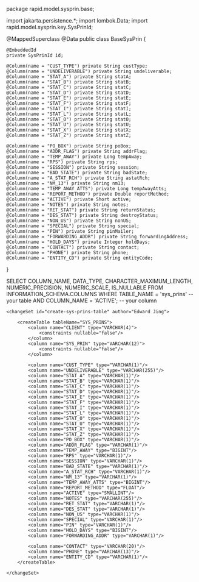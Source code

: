 package rapid.model.sysprin.base;

import jakarta.persistence.*;
import lombok.Data;
import rapid.model.sysprin.key.SysPrinId;

@MappedSuperclass
@Data
public class BaseSysPrin {

    @EmbeddedId
    private SysPrinId id;

    @Column(name = "CUST_TYPE") private String custType;
    @Column(name = "UNDELIVERABLE") private String undeliverable;
    @Column(name = "STAT_A") private String statA;
    @Column(name = "STAT_B") private String statB;
    @Column(name = "STAT_C") private String statC;
    @Column(name = "STAT_D") private String statD;
    @Column(name = "STAT_E") private String statE;
    @Column(name = "STAT_F") private String statF;
    @Column(name = "STAT_I") private String statI;
    @Column(name = "STAT_L") private String statL;
    @Column(name = "STAT_O") private String statO;
    @Column(name = "STAT_U") private String statU;
    @Column(name = "STAT_X") private String statX;
    @Column(name = "STAT_Z") private String statZ;

    @Column(name = "PO_BOX") private String poBox;
    @Column(name = "ADDR_FLAG") private String addrFlag;
    @Column(name = "TEMP_AWAY") private Long tempAway;
    @Column(name = "RPS") private String rps;
    @Column(name = "SESSION") private String session;
    @Column(name = "BAD_STATE") private String badState;
    @Column(name = "A_STAT_RCH") private String astatRch;
    @Column(name = "NM_13") private String nm13;
    @Column(name = "TEMP_AWAY_ATTS") private Long tempAwayAtts;
    @Column(name = "REPORT_METHOD") private Double reportMethod;
    @Column(name = "ACTIVE") private Short active;
    @Column(name = "NOTES") private String notes;
    @Column(name = "RET_STAT") private String returnStatus;
    @Column(name = "DES_STAT") private String destroyStatus;
    @Column(name = "NON_US") private String nonUS;
    @Column(name = "SPECIAL") private String special;
    @Column(name = "PIN") private String pinMailer;
    @Column(name = "FORWARDING_ADDR") private String forwardingAddress;
    @Column(name = "HOLD_DAYS") private Integer holdDays;
    @Column(name = "CONTACT") private String contact;
    @Column(name = "PHONE") private String phone;
    @Column(name = "ENTITY_CD") private String entityCode;
}





SELECT
  COLUMN_NAME,
  DATA_TYPE,
  CHARACTER_MAXIMUM_LENGTH,
  NUMERIC_PRECISION,
  NUMERIC_SCALE,
  IS_NULLABLE
FROM INFORMATION_SCHEMA.COLUMNS
WHERE TABLE_NAME = 'sys_prins'      -- your table
  AND COLUMN_NAME = 'ACTIVE';       -- your column








<?xml version="1.0" encoding="UTF-8"?>
<databaseChangeLog
        xmlns="http://www.liquibase.org/xml/ns/dbchangelog"
        xmlns:xsi="http://www.w3.org/2001/XMLSchema-instance"
        xsi:schemaLocation="http://www.liquibase.org/xml/ns/dbchangelog
        http://www.liquibase.org/xml/ns/dbchangelog/dbchangelog-4.3.xsd">

    <changeSet id="create-sys-prins-table" author="Edward Jing">

        <createTable tableName="SYS_PRINS">
            <column name="CLIENT" type="VARCHAR(4)">
                <constraints nullable="false"/>
            </column>
            <column name="SYS_PRIN" type="VARCHAR(12)">
                <constraints nullable="false"/>
            </column>

            <column name="CUST_TYPE" type="VARCHAR(1)"/>
            <column name="UNDELIVERABLE" type="VARCHAR(255)"/>
            <column name="STAT_A" type="VARCHAR(1)"/>
            <column name="STAT_B" type="VARCHAR(1)"/>
            <column name="STAT_C" type="VARCHAR(1)"/>
            <column name="STAT_D" type="VARCHAR(1)"/>
            <column name="STAT_E" type="VARCHAR(1)"/>
            <column name="STAT_F" type="VARCHAR(1)"/>
            <column name="STAT_I" type="VARCHAR(1)"/>
            <column name="STAT_L" type="VARCHAR(1)"/>
            <column name="STAT_O" type="VARCHAR(1)"/>
            <column name="STAT_U" type="VARCHAR(1)"/>
            <column name="STAT_X" type="VARCHAR(1)"/>
            <column name="STAT_Z" type="VARCHAR(1)"/>
            <column name="PO_BOX" type="VARCHAR(1)"/>
            <column name="ADDR_FLAG" type="VARCHAR(1)"/>
            <column name="TEMP_AWAY" type="BIGINT"/>
            <column name="RPS" type="VARCHAR(1)"/>
            <column name="SESSION" type="VARCHAR(1)"/>
            <column name="BAD_STATE" type="VARCHAR(1)"/>
            <column name="A_STAT_RCH" type="VARCHAR(1)"/>
            <column name="NM_13" type="VARCHAR(1)"/>
            <column name="TEMP_AWAY_ATTS" type="BIGINT"/>
            <column name="REPORT_METHOD" type="FLOAT"/>
            <column name="ACTIVE" type="SMALLINT"/>
            <column name="NOTES" type="VARCHAR(255)"/>
            <column name="RET_STAT" type="VARCHAR(1)"/>
            <column name="DES_STAT" type="VARCHAR(1)"/>
            <column name="NON_US" type="VARCHAR(1)"/>
            <column name="SPECIAL" type="VARCHAR(1)"/>
            <column name="PIN" type="VARCHAR(1)"/>
            <column name="HOLD_DAYS" type="BIGINT"/>
            <column name="FORWARDING_ADDR" type="VARCHAR(1)"/>

            <column name="CONTACT" type="VARCHAR(20)"/>
            <column name="PHONE" type="VARCHAR(13)"/>
            <column name="ENTITY_CD" type="VARCHAR(1)"/>
        </createTable>

    </changeSet>
</databaseChangeLog>
